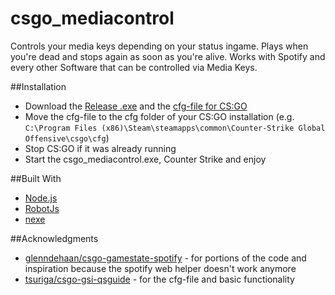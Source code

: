 # csgo_mediacontrol

Controls your media keys depending on your status ingame. Plays when you're dead and stops again as soon as you're alive. Works with Spotify and every other Software that can be controlled via Media Keys.

##Installation

- Download the [Release .exe](https://github.com/Asirt/csgo_mediacontrol/releases/download/v1.0/csgo_mediacontrol.exe) and the [cfg-file for CS:GO](https://github.com/Asirt/csgo_mediacontrol/releases/download/v1.0/gamestate_integration_csgomedia.cfg)
- Move the cfg-file to the cfg folder of your CS:GO installation (e.g. `C:\Program Files (x86)\Steam\steamapps\common\Counter-Strike Global Offensive\csgo\cfg`)
- Stop CS:GO if it was already running
- Start the csgo_mediacontrol.exe, Counter Strike and enjoy

##Built With
- [Node.js](https://nodejs.org/en/)
- [RobotJs](https://robotjs.io/)
- [nexe](https://github.com/nexe/nexe)

##Acknowledgments
- [glenndehaan/csgo-gamestate-spotify](https://github.com/glenndehaan/csgo-gamestate-spotify) - for portions of the code and inspiration because the spotify web helper doesn't work anymore
- [tsuriga/csgo-gsi-qsguide](https://github.com/tsuriga/csgo-gsi-qsguide) - for the cfg-file and basic functionality
